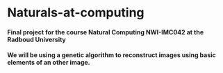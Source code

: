 # Naturals-at-computing

#### Final project for the course Natural Computing NWI-IMC042 at the Radboud University
#### We will be using a genetic algorithm to reconstruct images using basic elements of an other image.
